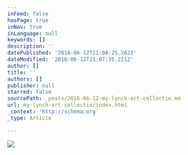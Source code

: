 ```yaml
---
inFeed: false
hasPage: true
inNav: true
inLanguage: null
keywords: []
description: ''
datePublished: '2016-06-12T21:08:25.262Z'
dateModified: '2016-06-12T21:07:35.221Z'
author: []
title: ''
authors: []
publisher: null
starred: false
sourcePath: _posts/2016-06-12-my-lynch-art-collectio.md
url: my-lynch-art-collectio/index.html
_context: 'http://schema.org'
_type: Article

---
```

![](https://the-grid-user-content.s3-us-west-2.amazonaws.com/94c4bd13-0419-426c-9753-cd50d8b5cf6e.jpg)